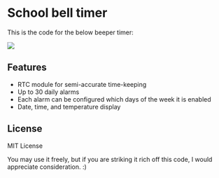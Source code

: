# School bell timer

This is the code for the below beeper timer:

![](picture.JPG)

## Features

- RTC module for semi-accurate time-keeping
- Up to 30 daily alarms
- Each alarm can be configured which days of the week it is enabled
- Date, time, and temperature display

## License

MIT License

You may use it freely, but if you are striking it rich off this code, I would appreciate consideration. :)
